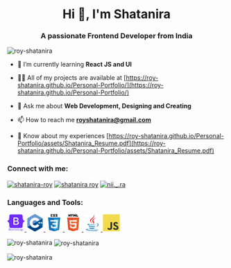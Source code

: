 <h1 align="center">Hi 👋, I'm Shatanira</h1>
<h3 align="center">A passionate Frontend Developer from India</h3>

<p align="left"> <img src="https://komarev.com/ghpvc/?username=roy-shatanira&label=Profile%20views&color=0e75b6&style=flat" alt="roy-shatanira" /> </p>

- 🌱 I’m currently learning **React JS and UI**

- 👨‍💻 All of my projects are available at [https://roy-shatanira.github.io/Personal-Portfolio/](https://roy-shatanira.github.io/Personal-Portfolio/)

- 💬 Ask me about **Web Development, Designing and Creating**

- 📫 How to reach me **royshatanira@gmail.com**

- 📄 Know about my experiences [https://roy-shatanira.github.io/Personal-Portfolio/assets/Shatanira_Resume.pdf](https://roy-shatanira.github.io/Personal-Portfolio/assets/Shatanira_Resume.pdf)

<h3 align="left">Connect with me:</h3>
<p align="left">
<a href="https://linkedin.com/in/shatanira-roy" target="blank"><img align="center" src="https://raw.githubusercontent.com/rahuldkjain/github-profile-readme-generator/master/src/images/icons/Social/linked-in-alt.svg" alt="shatanira-roy" height="30" width="40" /></a>
<a href="https://fb.com/shatanira roy" target="blank"><img align="center" src="https://raw.githubusercontent.com/rahuldkjain/github-profile-readme-generator/master/src/images/icons/Social/facebook.svg" alt="shatanira roy" height="30" width="40" /></a>
<a href="https://instagram.com/nii._.ra" target="blank"><img align="center" src="https://raw.githubusercontent.com/rahuldkjain/github-profile-readme-generator/master/src/images/icons/Social/instagram.svg" alt="nii._.ra" height="30" width="40" /></a>
</p>

<h3 align="left">Languages and Tools:</h3>
<p align="left"> <a href="https://getbootstrap.com" target="_blank" rel="noreferrer"> <img src="https://raw.githubusercontent.com/devicons/devicon/master/icons/bootstrap/bootstrap-plain-wordmark.svg" alt="bootstrap" width="40" height="40"/> </a> <a href="https://www.w3schools.com/cpp/" target="_blank" rel="noreferrer"> <img src="https://raw.githubusercontent.com/devicons/devicon/master/icons/cplusplus/cplusplus-original.svg" alt="cplusplus" width="40" height="40"/> </a> <a href="https://www.w3schools.com/css/" target="_blank" rel="noreferrer"> <img src="https://raw.githubusercontent.com/devicons/devicon/master/icons/css3/css3-original-wordmark.svg" alt="css3" width="40" height="40"/> </a> <a href="https://www.w3.org/html/" target="_blank" rel="noreferrer"> <img src="https://raw.githubusercontent.com/devicons/devicon/master/icons/html5/html5-original-wordmark.svg" alt="html5" width="40" height="40"/> </a> <a href="https://www.java.com" target="_blank" rel="noreferrer"> <img src="https://raw.githubusercontent.com/devicons/devicon/master/icons/java/java-original.svg" alt="java" width="40" height="40"/> </a> <a href="https://developer.mozilla.org/en-US/docs/Web/JavaScript" target="_blank" rel="noreferrer"> <img src="https://raw.githubusercontent.com/devicons/devicon/master/icons/javascript/javascript-original.svg" alt="javascript" width="40" height="40"/> </a> </p>

<p><img align="left" src="https://github-readme-stats.vercel.app/api/top-langs?username=roy-shatanira&show_icons=true&locale=en&layout=compact" alt="roy-shatanira" /></p>

<p>&nbsp;<img align="center" src="https://github-readme-stats.vercel.app/api?username=roy-shatanira&show_icons=true&locale=en" alt="roy-shatanira" /></p>

<p><img align="center" src="https://github-readme-streak-stats.herokuapp.com/?user=roy-shatanira&" alt="roy-shatanira" /></p>


<!---
roy-shatanira/roy-shatanira is a ✨ special ✨ repository because its `README.md` (this file) appears on your GitHub profile.
You can click the Preview link to take a look at your changes.
--->
